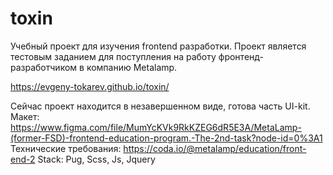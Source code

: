 # toxin

Учебный проект для изучения frontend разработки.
Проект является тестовым заданием для поступления на работу фронтенд-разработчиком в компанию Metalamp.

https://evgeny-tokarev.github.io/toxin/


Сейчас проект находится в незавершенном виде, готова часть UI-kit.
Макет:   https://www.figma.com/file/MumYcKVk9RkKZEG6dR5E3A/MetaLamp-(former-FSD)-frontend-education-program.-The-2nd-task?node-id=0%3A1
Технические требования:   https://coda.io/@metalamp/education/front-end-2
Stack: Pug, Scss, Js, Jquery
